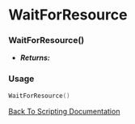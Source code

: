 # WaitForResource

### WaitForResource()
- ***Returns:*** 

### Usage

```Lua
WaitForResource()
```


[Back To Scripting Documentation](../README.md)
